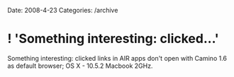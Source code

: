 Date: 2008-4-23
Categories: /archive

# ! 'Something interesting: clicked...'

Something interesting: clicked links in AIR apps don't open with Camino 1.6  as default browser; OS X - 10.5.2 Macbook 2GHz.
